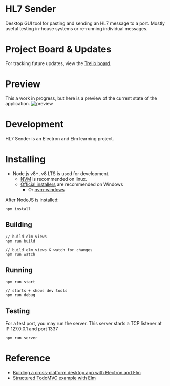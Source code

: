 HL7 Sender
==========

Desktop GUI tool for pasting and sending an HL7 message to a port. Mostly useful testing in-house systems or re-running individual messages.

# Project Board & Updates

For tracking future updates, view the [Trello board](https://trello.com/b/b3dkZJiG).

# Preview

This a work in progress, but here is a preview of the current state of the application.
![preview](https://i.imgur.com/xvBMfMs.png)

# Development

HL7 Sender is an Electron and Elm learning project.

# Installing

- Node.js v8+, v8 LTS is used for development.
  - [NVM](https://github.com/creationix/nvm) is recommended on linux.
  - [Official installers](https://nodejs.org/en/) are recommended on Windows
    - Or [nvm-windows](https://github.com/coreybutler/nvm-windows)


After NodeJS is installed:

    npm install


## Building

    // build elm views
    npm run build

    // build elm views & watch for changes
    npm run watch


## Running

    npm run start

    // starts + shows dev tools
    npm run debug

## Testing

For a test port, you may run the server. This server starts a TCP listener at IP 127.0.0.1 and port 1337

    npm run server

# Reference

- [Building a cross-platform desktop app with Electron and Elm](https://medium.com/@ezekeal/building-an-electron-app-with-elm-part-1-boilerplate-3416a730731f)
- [Structured TodoMVC example with Elm](https://medium.com/@_rchaves_/structured-todomvc-example-with-elm-a68d87cd38da)

